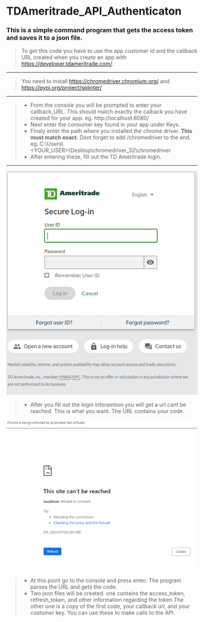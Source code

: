 # TDAmeritrade_API_Authenticaton
### This is a simple command program that gets the access token and saves it to a json file. 
> To get this code you have to use the app customer id and the callback URL created when you create an app with https://developer.tdameritrade.com/.
---------------------
> You need to install https://chromedriver.chromium.org/ and https://pypi.org/project/splinter/
---------------------
>* From the console you will be prompted to enter your callback_URL. This should match exactly the calback you have created for your app. eg. http://localhost:8080/
>* Next enter the consumer key found in your app under Keys. 
>* Finaly enter the path where you installed the chrome driver. **This must match exact**. Dont forget to add /chromedriver to the end. eg. C:\Users\\<YOUR_USER>\Desktop\chromedriver_32\chromedriver
>* After entering these, fill out the TD Ameritrade login.
----------------------
<img src= "Read_me_images/login.png">

>* After you fill out the login inforamtion you will get a url cant be reached. This is what you want. The URL contains your code.

<img src="Read_me_images/cant_reach.png">

>* At this point go to the console and press enter. The program parses the URL and gets the code.
>* Two json files will be created. one contains the access_token, refresh_token, and other information regarding the token
The other one is a copy of the first code, your callback url, and your customer key. You can use these to make calls to the API.
